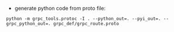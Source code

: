 - generate python code from proto file:
```
python -m grpc_tools.protoc -I . --python_out=. --pyi_out=. --grpc_python_out=. grpc_def/grpc_route.proto
```
